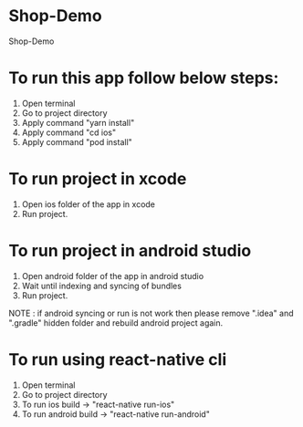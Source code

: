 # Shop-Demo
Shop-Demo

# To run this app follow below steps:
  1. Open terminal
  2. Go to project directory
  3. Apply command "yarn install"
  4. Apply command "cd ios"
  5. Apply command "pod install"
  
# To run project in xcode
  1. Open ios folder of the app in xcode
  2. Run project.
  
# To run project in android studio
  1. Open android folder of the app in android studio
  2. Wait until indexing and syncing of bundles
  3. Run project.
   
  NOTE : if android syncing or run is not work then please remove ".idea" and  ".gradle" hidden folder and rebuild android   project again.
  
# To run using react-native cli
  1. Open terminal
  2. Go to project directory
  3. To run ios build -> "react-native run-ios"
  4. To run android build -> "react-native run-android"

